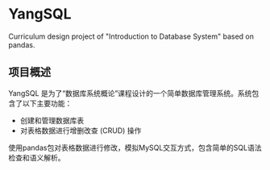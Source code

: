 # YangSQL
Curriculum design project of "Introduction to Database System" based on pandas.

## 项目概述

YangSQL 是为了“数据库系统概论”课程设计的一个简单数据库管理系统。系统包含了以下主要功能：

- 创建和管理数据库表
- 对表格数据进行增删改查 (CRUD) 操作

使用pandas包对表格数据进行修改，模拟MySQL交互方式，包含简单的SQL语法检查和语义解析。
